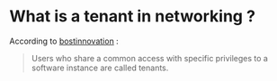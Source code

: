 # What is a tenant in networking ?

According to [bostinnovation](https://bostinnovation.com/what-is-tenant-in-networking/) : 

> Users who share a common access with specific privileges to a software instance are called tenants.
